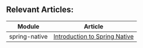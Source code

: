 ## Relevant Articles:

Module | Article
--|--
spring-native | [Introduction to Spring Native](https://www.baeldung.com/spring-native-intro)